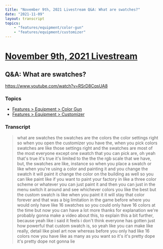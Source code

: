 ```yaml
---
title: "November 9th, 2021 Livestream Q&A: What are swatches?"
date: "2021-11-09"
layout: transcript
topics:
    - "features/equipment/color-gun"
    - "features/equipment/customizer"
---
```

# [November 9th, 2021 Livestream](../2021-11-09.md)
## Q&A: What are swatches?
https://www.youtube.com/watch?v=RSrD8CqsUA8

### Topics
* [Features > Equipment > Color Gun](../topics/features/equipment/color-gun.md)
* [Features > Equipment > Customizer](../topics/features/equipment/customizer.md)

### Transcript

> what are swatches the swatches are the colors the color settings right so when you open the customizer you have the, when you pick colors swatches are like those settings right and the swatches are most of the most everyone except one swatch that you can pick are, oh yeah that's true it's true it's limited to the the the rgb scale that we have, but, the swatches are like, instance so when you place a swatch or like when you're using a color and painting it and you change the swatch it will paint it change the color on the building as well so you can like paint like if you want to paint your factory in like a three color scheme or whatever you can just paint it and then you can just in the menu switch it around and see whichever colors you like the best but the custom swatch is like when you paint it it will stay that color forever and that was a big limitation in the game before where you would only have like 16 swatches so you could only have 16 colors at the time but now you can have a lot more thanks for explanation we're probably gonna make a video about this, to explain this a bit further, because yeah like i said it feels i don't think everyone has gotten just how powerful that custom swatch is, so yeah like you can make like really, detail like pixel art now whereas before you only had like 16 colors now you have like as many as you want so it's it's pretty dope it's pretty dope not gonna lie
